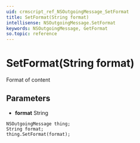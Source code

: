 ```yaml
---
uid: crmscript_ref_NSOutgoingMessage_SetFormat
title: SetFormat(String format)
intellisense: NSOutgoingMessage.SetFormat
keywords: NSOutgoingMessage, GetFormat
so.topic: reference
---
```


# SetFormat(String format)

Format of content

## Parameters

* **format** String

```crmscript
NSOutgoingMessage thing;
String format;
thing.SetFormat(format);
```

